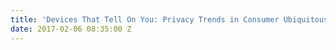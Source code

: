 ```yaml
---
title: 'Devices That Tell On You: Privacy Trends in Consumer Ubiquitous Computing'
date: 2017-02-06 08:35:00 Z
---
```


